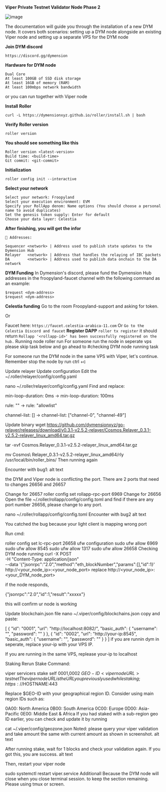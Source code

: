 **Viper Private Testnet Validator Node Phase 2**

![image](https://github.com/Mekong-labs/NodeGuide/assets/159516635/5ff1fa47-d84c-4839-88ec-dc8611b70eb7)


The documentation will guide you through the installation of a new DYM node. It covers both scenarios: setting up a DYM node alongside an existing Viper node and setting up a separate VPS for the DYM node


**Join DYM discord**
```
https://discord.gg/dymension

```

**Hardware for DYM node**

```
Dual Core
At least 100GB of SSD disk storage
At least 16GB of memory (RAM)
At least 100mbps network bandwidth
```
or you can run together with Viper node

**Install Roller**
```
curl -L https://dymensionxyz.github.io/roller/install.sh | bash
```
**Verify Roller version**
```
roller version
```
**You should see something like this**
```
Roller version <latest-version>
Build time: <build-time>
Git commit: <git-commit>
```
**Initialization**
```
roller config init --interactive
```
**Select your network**
```
Select your network: Froopyland
Select your execution environment: EVM
Specify your RollApp denom: Name options (You should choose a personal name to avoid duplicates)
Set the genesis token supply: Enter for default
Choose your data layer: Celestia
```
**After finishing, you will get the infor**
```
🔑 Addresses:

Sequencer <network> | Address used to publish state updates to the Dymension Hub
Relayer   <network> | Address that handles the relaying of IBC packets
DA        <network> | Address used to publish data onchain to the DA network
```
**DYM Funding**
In Dymension's discord, please fund the Dymension Hub addresses in the froopyland-faucet channel with the following command as an example:
```
$request <dym-address>
$request <dym-address>
```
**Celestia funding**
Go to the room Froopyland-support and asking for token.

Or

Faucet here:
``
https://faucet.celestia-arabica-11.com
``
Or
``
Go to the Celestia Discord and faucet
``
**Register DAPP**
``
roller tx register
``
it should return
``
Rollapp '<rollapp-id>' has been successfully registered on the hub.
``
Running node
roller run
For someone run the node in seperate vps please skip task below and go ahead to #checking DYM node running task

For someone run the DYM node in the same VPS with Viper, let's continue. Remember stop the node by run ctrl +c

Update relayer
Update configuration
Edit the ~/.roller/relayer/config/config.yaml

nano ~/.roller/relayer/config/config.yaml
Find and replace:

min-loop-duration: 0ms -> min-loop-duration: 100ms

rule: "" -> rule: "allowlist"

channel-list: [] -> channel-list: ["channel-0", "channel-49"]

Update binary
wget https://github.com/dymensionxyz/go-relayer/releases/download/v0.3.1-v2.5.2-relayer/Cosmos.Relayer_0.3.1-v2.5.2-relayer_linux_amd64.tar.gz

tar -xvf Cosmos.Relayer_0.3.1-v2.5.2-relayer_linux_amd64.tar.gz

mv Cosmos\ Relayer_0.3.1-v2.5.2-relayer_linux_amd64/rly /usr/local/bin/roller_bins/
Then running again

Encounter with bug1:
alt text

the DYM and Viper node is conflicting the port. There are 2 ports that need to changes 26656 and 26657

Change for 26657
roller config set rollapp-rpc-port 6969
Change for 26656
Open the file ~/.roller/rollapp/config/config.toml and find if there are any port number 26656, please change to any port.

nano ~/.roller/rollapp/config/config.toml
Encounter with bug2
alt text

You catched the bug because your light client is mapping wrong port

Run cmd:

roller config set lc-rpc-port 26658
ufw configuration
sudo ufw allow 6969
sudo ufw allow 8545
sudo ufw allow 1317
sudo ufw allow 26658
Checking DYM node running
curl -X POST \
     -H "Content-Type: application/json" \
     --data '{"jsonrpc":"2.0","method":"eth_blockNumber","params":[],"id":1}' \
     http://<your_node_ip>:<your_node_port>
replace http://<your_node_ip>:<your_DYM_node_port>

if the node responds,

{"jsonrpc":"2.0","id":1,"result":"xxxxx"}

this will confirm ur node is working

Update blockchain.json file
nano ~/.viper/config/blockchains.json
copy and paste:

[
  {
    "id": "0001",
    "url": "http://localhost:8082/",
    "basic_auth": {
      "username": "",
      "password": ""
    }
  },
  {
    "id": "0002",
    "url": "http://your-ip:8545",
    "basic_auth": {
      "username": "",
      "password": ""
    }
  }
]
if you are runnin dym in seperate, replace your-ip with your VPS IP.

If you are running in the same VPS, replease your-ip to localhost

Staking
Rerun Stake Command:

viper servicers stake self <addr> <amt> 0001,0002 $GEO-ID <viper node URL> testnet
The viper node URL is the URL you previously used while staking; https://$HOSTNAME:443

Replace $GEO-ID with your geographical region ID. Consider using main region IDs such as:

0A00: North America
0B00: South America
0C00: Europe
0D00: Asia-Pacific
0E00: Middle East & Africa
If you had staked with a sub-region geo ID earlier, you can check and update it by running

cat ~/.viper/config/geozone.json
Noted: please query your viper validation and take amount the same with current amount as shown in screenshot. alt text

After running stake, wait for 1 blocks and check your validation again. If you got this, you are success. alt text

Then, restart your viper node

sudo systemctl restart viper.service
Additionall
Because the DYM node will close when you close terminal session. to keep the section remaining. Please using tmux or screen.
